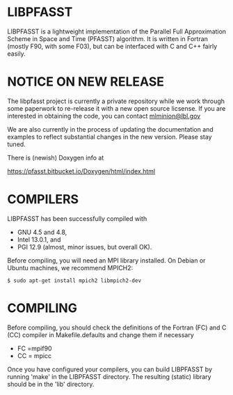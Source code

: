 # LIBPFASST

LIBPFASST is a lightweight implementation of the Parallel Full
Approximation Scheme in Space and Time (PFASST) algorithm.  It is
written in Fortran (mostly F90, with some F03), but can be interfaced
with C and C++ fairly easily.

# NOTICE ON NEW RELEASE

The libpfasst project is currently a private repository while we work through some paperwork to re-release it with a new open source licsense. 
If you are interested in obtaining the code, you can contact mlminion@lbl.gov

We are also currently in the process of updating the documentation and examples to reflect substantial changes in the new version.
Please stay tuned.



There is (newish) Doxygen info at

https://pfasst.bitbucket.io/Doxygen/html/index.html


# COMPILERS

LIBPFASST has been successfully compiled with

  + GNU 4.5 and 4.8,
  + Intel 13.0.1, and
  + PGI 12.9 (almost, minor issues, but overall OK).
   

Before compiling, you will need an MPI library installed.  On Debian
or Ubuntu machines, we recommend MPICH2:

  `$ sudo apt-get install mpich2 libmpich2-dev`


# COMPILING

Before compiling, you should check the definitions of the Fortran (FC)  and C (CC) compiler in Makefile.defaults
and change them if necessary

+ FC =mpif90
+ CC = mpicc

Once you have configured your compilers, you can build LIBPFASST by
running 'make' in the LIBPFASST directory.  The resulting (static)
library should be in the 'lib' directory.


